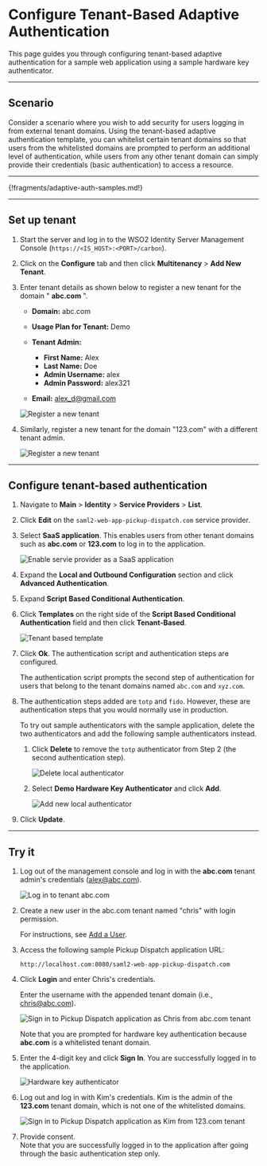 # Configure Tenant-Based Adaptive Authentication

This page guides you through configuring tenant-based adaptive authentication for a sample web application using a sample hardware key authenticator. 

----

## Scenario

Consider a scenario where you wish to add security for users logging in from external tenant domains. Using the tenant-based adaptive authentication template, you can whitelist certain tenant domains so that users from the whitelisted domains are prompted to perform an additional level of authentication, while users from any other tenant domain can simply provide their credentials (basic authentication) to access a resource.

----

{!fragments/adaptive-auth-samples.md!}

----

## Set up tenant

1. Start the server and log in to the WSO2 Identity Server Management Console (`https://<IS_HOST>:<PORT>/carbon`).

2. Click on the **Configure** tab and then click **Multitenancy** > **Add New Tenant**.

3. Enter tenant details as shown below to register a new tenant for the domain " **abc.com** ".

    - **Domain:** abc.com
    - **Usage Plan for Tenant:** Demo
    - **Tenant Admin:** 

         - **First Name:** Alex
         -  **Last Name:** Doe
         - **Admin Username:** alex
         - **Admin Password:** alex321

    - **Email:** alex_d@gmail.com 

    ![Register a new tenant](../../assets/img/guides/register-new-tenant.png)

5. Similarly, register a new tenant for the domain "123.com" with a
    different tenant admin.  

    ![Register a new tenant](../../assets/img/samples/register-new-tenant-2.png)

----

## Configure tenant-based authentication

1.  Navigate to **Main** > **Identity** > **Service Providers** > **List**.

2.  Click **Edit** on the `saml2-web-app-pickup-dispatch.com` service provider.

3.  Select **SaaS application**. This enables users from other tenant domains such as **abc.com** or **123.com** to log in to the application. 

    ![Enable servie provider as a SaaS application](../../assets/img/guides/enable-saas-app.png)

4.  Expand the **Local and Outbound Configuration** section and click **Advanced Authentication**.

5.  Expand **Script Based Conditional Authentication**.

6.  Click **Templates** on the right side of the **Script Based Conditional Authentication** field and then click **Tenant-Based**. 

    ![Tenant based template](../../assets/img/samples/tenant-based-template.png)

7.  Click **Ok**. The authentication script and authentication steps
    are configured. 
    
    The authentication script prompts the second step of authentication for users that belong to the tenant domains named `abc.com` and `xyz.com`.  

8.  The authentication steps added are `totp` and `fido`. However, these are authentication steps that you would normally use in production. 

    To try out sample authenticators with the sample application, delete the two
    authenticators and add the following sample authenticators instead.

    1.  Click **Delete** to remove the `totp` authenticator from Step 2 (the
        second authentication step).
        
        ![Delete local authenticator](../../assets/img/samples/delete-authenticator-1.png)
        
    2.  Select **Demo Hardware Key Authenticator** and click **Add**.
      
        ![Add new local authenticator](../../assets/img/samples/add-new-authenticator.png)

9. Click **Update**.

----

## Try it

1. Log out of the management console and log in with the **abc.com** tenant admin's credentials (alex@abc.com).  
    
    ![Log in to tenant abc.com](../../assets/img/samples/mgt-console-login-alex.png)

2.  Create a new user in the abc.com tenant named "chris" with login permission.

    For instructions, see [Add a User](../../guides/identity-lifecycles/admin-creation-workflow/).

3.  Access the following sample Pickup Dispatch application URL:

    `http://localhost.com:8080/saml2-web-app-pickup-dispatch.com`

4.  Click **Login** and enter Chris's credentials. 
    
    Enter the username with the appended tenant domain (i.e., chris@abc.com).  
    
    ![Sign in to Pickup Dispatch application as Chris from abc.com tenant](../../assets/img/samples/pickup-sign-in-chris.png)  

    Note that you are prompted for hardware key authentication because
    **abc.com** is a whitelisted tenant domain.

5.  Enter the 4-digit key and click **Sign In**. You are successfully
    logged in to the application.  

    ![Hardware key authenticator](../../assets/img/samples/hardware-key-authenticator.png)

6.  Log out and log in with Kim's credentials. Kim is the admin of the
    **123.com** tenant domain, which is not one of the whitelisted
    domains.  

    ![Sign in to Pickup Dispatch application as Kim from 123.com tenant](../../assets/img/samples/pickup-sign-in-kim.png)

7.  Provide consent.  
    Note that you are successfully logged in to the application after
    going through the basic authentication step only.